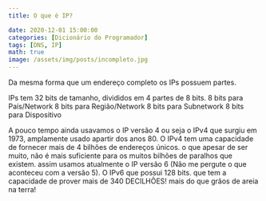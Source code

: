 ```yaml
---
title: O que é IP?

date: 2020-12-01 15:00:00
categories: [Dicionário do Programador]
tags: [DNS, IP]
math: true
image: /assets/img/posts/incompleto.jpg
---
```


Da mesma forma que um endereço completo os IPs possuem partes.

IPs tem 32 bits de tamanho, divididos em 4 partes de 8 bits.
8 bits para País/Network
8 bits para Região/Network
8 bits para Subnetwork
8 bits para Dispositivo

A pouco tempo ainda usavamos o IP versão 4 ou seja o IPv4 que surgiu em 1973, amplamente usado apartir dos anos 80.
O IPv4 tem uma capacidade de fornecer mais de 4 bilhões de endereços únicos. o que apesar de ser muito, não é mais suficiente para os muitos bilhões de paralhos que existem.
assim usamos atualmente o IP versão 6 (Não me pergute o que aconteceu com a versão 5).
O IPv6 que possui 128 bits. que tem a capacidade de prover mais de 340 DECILHÕES! mais do que grãos de areia na terra!
